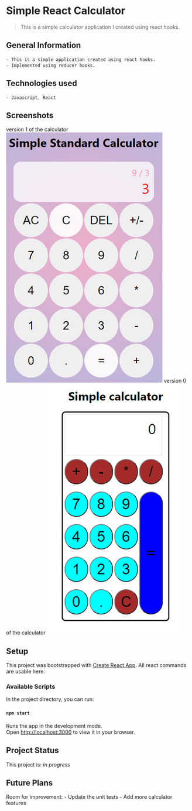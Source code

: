 # Simple React Calculator
> This is a simple calculator application I created using react hooks.

## General Information
    - This is a simple application created using react hooks.
    - Implemented using reducer hooks.

## Technologies used
    - Javascript, React


## Screenshots
version 1 of the calculator
![Calculator image](./src/assets/calculator-v2.png)
version 0 of the calculator
![Calculator image](./src/assets/calculator-v1.png)


## Setup
This project was bootstrapped with [Create React App](https://github.com/facebook/create-react-app). All react commands are usable here.

### Available Scripts

In the project directory, you can run:

#### `npm start`
Runs the app in the development mode.\
Open [http://localhost:3000](http://localhost:3000) to view it in your browser.

## Project Status
This project is: _in progress_

## Future Plans
Room for improvement:
    - Update the unit tests
    - Add more calculator features

